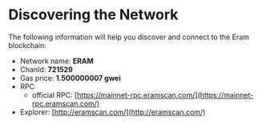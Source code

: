 # Discovering the Network



The following information will help you discover and connect to the Eram blockchain:  &#x20;

* Network name: **ERAM**
* ChanId: **721529**
* Gas price: **1.500000007 gwei**
* RPC
  * official RPC: [https://mainnet-rpc.eramscan.com/](https://mainnet-rpc.eramscan.com/)
* Explorer: [http://eramscan.com/](http://eramscan.com/)
